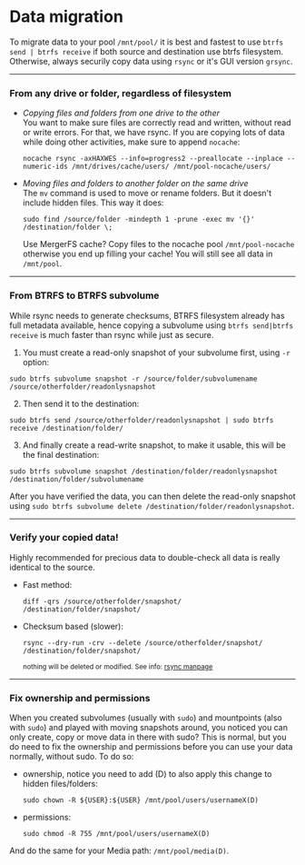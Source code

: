 
# Data migration 
To migrate data to your pool `/mnt/pool/` it is best and fastest to use `btrfs send | btrfs receive` if both source and destination use btrfs filesystem. Otherwise, always securily copy data using `rsync` or it's GUI version `grsync`.
***

### From any drive or folder, regardless of filesystem 
- _Copying files and folders from one drive to the other_  \
  You want to make sure files are correctly read and written, without read or write errors. For that, we have rsync. If you are copying lots of data while doing other activities, make sure to append `nocache`: 
  ```
  nocache rsync -axHAXWES --info=progress2 --preallocate --inplace --numeric-ids /mnt/drives/cache/users/ /mnt/pool-nocache/users/
  ```
- _Moving files and folders to another folder on the same drive_ \
  The `mv` command is used to move or rename folders. But it doesn't include hidden files. This way it does:
  ```
  sudo find /source/folder -mindepth 1 -prune -exec mv '{}' /destination/folder \;   
  ```
  Use MergerFS cache? Copy files to the nocache pool `/mnt/pool-nocache` otherwise you end up filling your cache! You will still see all data in `/mnt/pool`.

***

### From BTRFS to BTRFS subvolume
While rsync needs to generate checksums, BTRFS filesystem already has full metadata available, hence copying a subvolume using `btrfs send|btrfs receive` is much faster than rsync while just as secure. 
1. You must create a read-only snapshot of your subvolume first, using `-r` option: 
  ```
  sudo btrfs subvolume snapshot -r /source/folder/subvolumename /source/otherfolder/readonlysnapshot
  ```
2. Then send it to the destination:
  ```
  sudo btrfs send /source/otherfolder/readonlysnapshot | sudo btrfs receive /destination/folder/
  ```
3. And finally create a read-write snapshot, to make it usable, this will be the final destination:  
  ```
  sudo btrfs subvolume snapshot /destination/folder/readonlysnapshot /destination/folder/subvolumename
  ```
After you have verified the data, you can then delete the read-only snapshot using `sudo btrfs subvolume delete /destination/folder/readonlysnapshot`. 

***

### Verify your copied data!
Highly recommended for precious data to double-check all data is really identical to the source. 
- Fast method:
  ```
  diff -qrs /source/otherfolder/snapshot/ /destination/folder/snapshot/
  ```
- Checksum based (slower):
  ```
  rsync --dry-run -crv --delete /source/otherfolder/snapshot/ /destination/folder/snapshot/
  ``` 
  <sub>nothing will be deleted or modified. See info: [rsync manpage](https://linux.die.net/man/1/rsync)</sub>
  
***

### Fix ownership and permissions
When you created subvolumes (usually with `sudo`) and mountpoints (also with `sudo`) and played with moving snapshots around, you noticed you can only create, copy or move data in there with sudo?
This is normal, but you do need to fix the ownership and permissions before you can use your data normally, without sudo. To do so: 
- ownership, notice you need to add (D) to also apply this change to hidden files/folders: 
  ```
  sudo chown -R ${USER}:${USER} /mnt/pool/users/usernameX(D)
  ```
- permissions: 
  ```
  sudo chmod -R 755 /mnt/pool/users/usernameX(D)
  ```
And do the same for your Media path: `/mnt/pool/media(D)`.   
